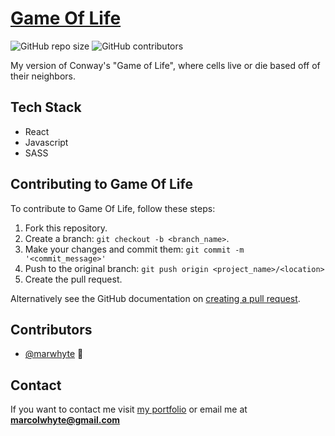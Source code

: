# [Game Of Life](https://hungry-varahamihira-3e8934.netlify.app/)
![GitHub repo size](https://img.shields.io/github/repo-size/marwhyte/gameOfLife)
![GitHub contributors](https://img.shields.io/github/contributors/marwhyte/gameOfLife)

My version of Conway's "Game of Life", where cells live or die based off of their neighbors.

## Tech Stack
- React
- Javascript
- SASS

## Contributing to Game Of Life

To contribute to Game Of Life, follow these steps:

1. Fork this repository.
2. Create a branch: `git checkout -b <branch_name>`.
3. Make your changes and commit them: `git commit -m '<commit_message>'`
4. Push to the original branch: `git push origin <project_name>/<location>`
5. Create the pull request.

Alternatively see the GitHub documentation on [creating a pull request](https://help.github.com/en/github/collaborating-with-issues-and-pull-requests/creating-a-pull-request).

## Contributors

- [@marwhyte](https://github.com/marwhyte) 📖

## Contact

If you want to contact me visit [my portfolio](http://marcowhyte.com) or email me at **marcolwhyte@gmail.com**
